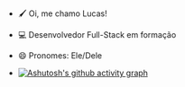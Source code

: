 - 🖌 Oi, me chamo Lucas!
- 💻 Desenvolvedor Full-Stack em formação
- 😄 Pronomes: Ele/Dele


-  [![Ashutosh's github activity graph](https://github-readme-activity-graph.vercel.app/graph?username=lucassoaresjs&bg_color=301b50&color=999999&line=9e4c98&point=d2d0d0&area=true&hide_border=true)](https://github.com/ashutosh00710/github-readme-activity-graph)
